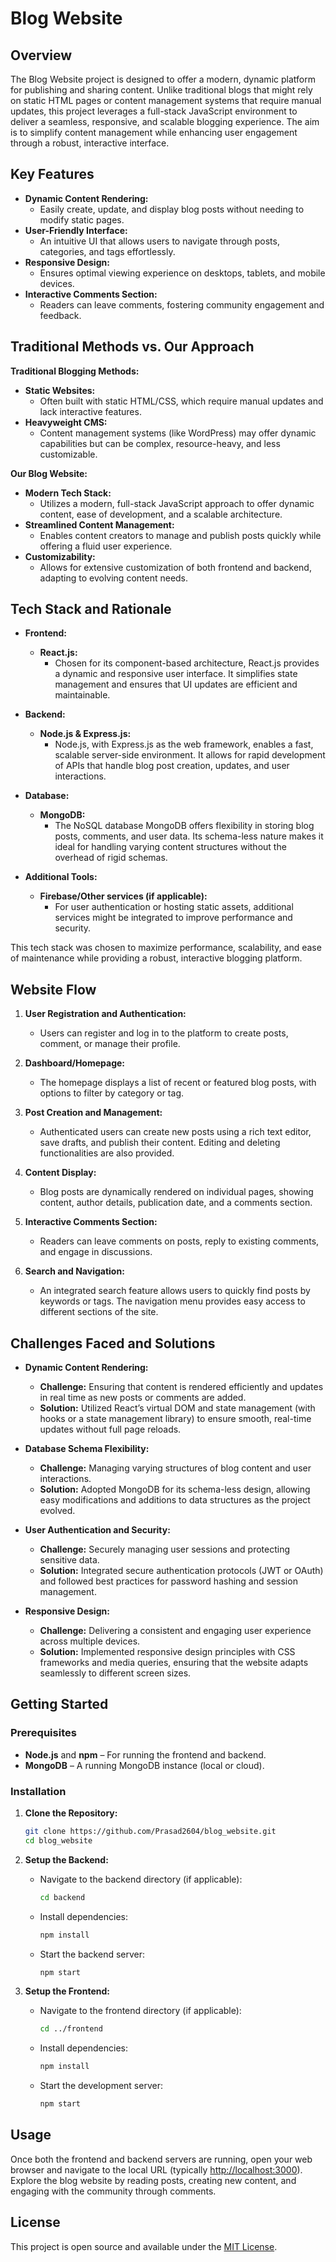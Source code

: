 # Blog Website

## Overview

The Blog Website project is designed to offer a modern, dynamic platform for publishing and sharing content. Unlike traditional blogs that might rely on static HTML pages or content management systems that require manual updates, this project leverages a full-stack JavaScript environment to deliver a seamless, responsive, and scalable blogging experience. The aim is to simplify content management while enhancing user engagement through a robust, interactive interface.

## Key Features

- **Dynamic Content Rendering:**  
  - Easily create, update, and display blog posts without needing to modify static pages.
- **User-Friendly Interface:**  
  - An intuitive UI that allows users to navigate through posts, categories, and tags effortlessly.
- **Responsive Design:**  
  - Ensures optimal viewing experience on desktops, tablets, and mobile devices.
- **Interactive Comments Section:**  
  - Readers can leave comments, fostering community engagement and feedback.

## Traditional Methods vs. Our Approach

**Traditional Blogging Methods:**

- **Static Websites:**  
  - Often built with static HTML/CSS, which require manual updates and lack interactive features.
- **Heavyweight CMS:**  
  - Content management systems (like WordPress) may offer dynamic capabilities but can be complex, resource-heavy, and less customizable.

**Our Blog Website:**

- **Modern Tech Stack:**  
  - Utilizes a modern, full-stack JavaScript approach to offer dynamic content, ease of development, and a scalable architecture.
- **Streamlined Content Management:**  
  - Enables content creators to manage and publish posts quickly while offering a fluid user experience.
- **Customizability:**  
  - Allows for extensive customization of both frontend and backend, adapting to evolving content needs.

## Tech Stack and Rationale

- **Frontend:**  
  - **React.js:**  
    - Chosen for its component-based architecture, React.js provides a dynamic and responsive user interface. It simplifies state management and ensures that UI updates are efficient and maintainable.
  
- **Backend:**  
  - **Node.js & Express.js:**  
    - Node.js, with Express.js as the web framework, enables a fast, scalable server-side environment. It allows for rapid development of APIs that handle blog post creation, updates, and user interactions.
  
- **Database:**  
  - **MongoDB:**  
    - The NoSQL database MongoDB offers flexibility in storing blog posts, comments, and user data. Its schema-less nature makes it ideal for handling varying content structures without the overhead of rigid schemas.
  
- **Additional Tools:**  
  - **Firebase/Other services (if applicable):**  
    - For user authentication or hosting static assets, additional services might be integrated to improve performance and security.

This tech stack was chosen to maximize performance, scalability, and ease of maintenance while providing a robust, interactive blogging platform.

## Website Flow

1. **User Registration and Authentication:**
   - Users can register and log in to the platform to create posts, comment, or manage their profile.
   
2. **Dashboard/Homepage:**
   - The homepage displays a list of recent or featured blog posts, with options to filter by category or tag.
   
3. **Post Creation and Management:**
   - Authenticated users can create new posts using a rich text editor, save drafts, and publish their content. Editing and deleting functionalities are also provided.
   
4. **Content Display:**
   - Blog posts are dynamically rendered on individual pages, showing content, author details, publication date, and a comments section.
   
5. **Interactive Comments Section:**
   - Readers can leave comments on posts, reply to existing comments, and engage in discussions.
   
6. **Search and Navigation:**
   - An integrated search feature allows users to quickly find posts by keywords or tags. The navigation menu provides easy access to different sections of the site.

## Challenges Faced and Solutions

- **Dynamic Content Rendering:**
  - **Challenge:** Ensuring that content is rendered efficiently and updates in real time as new posts or comments are added.
  - **Solution:** Utilized React’s virtual DOM and state management (with hooks or a state management library) to ensure smooth, real-time updates without full page reloads.
  
- **Database Schema Flexibility:**
  - **Challenge:** Managing varying structures of blog content and user interactions.
  - **Solution:** Adopted MongoDB for its schema-less design, allowing easy modifications and additions to data structures as the project evolved.
  
- **User Authentication and Security:**
  - **Challenge:** Securely managing user sessions and protecting sensitive data.
  - **Solution:** Integrated secure authentication protocols (JWT or OAuth) and followed best practices for password hashing and session management.
  
- **Responsive Design:**
  - **Challenge:** Delivering a consistent and engaging user experience across multiple devices.
  - **Solution:** Implemented responsive design principles with CSS frameworks and media queries, ensuring that the website adapts seamlessly to different screen sizes.

## Getting Started

### Prerequisites

- **Node.js** and **npm** – For running the frontend and backend.
- **MongoDB** – A running MongoDB instance (local or cloud).

### Installation

1. **Clone the Repository:**

   ```bash
   git clone https://github.com/Prasad2604/blog_website.git
   cd blog_website
   ```

2. **Setup the Backend:**

   - Navigate to the backend directory (if applicable):
     
     ```bash
     cd backend
     ```
     
   - Install dependencies:
     
     ```bash
     npm install
     ```
     
   - Start the backend server:
     
     ```bash
     npm start
     ```

3. **Setup the Frontend:**

   - Navigate to the frontend directory (if applicable):
     
     ```bash
     cd ../frontend
     ```
     
   - Install dependencies:
     
     ```bash
     npm install
     ```
     
   - Start the development server:
     
     ```bash
     npm start
     ```

## Usage

Once both the frontend and backend servers are running, open your web browser and navigate to the local URL (typically [http://localhost:3000](http://localhost:3000)). Explore the blog website by reading posts, creating new content, and engaging with the community through comments.

## License

This project is open source and available under the [MIT License](LICENSE).
